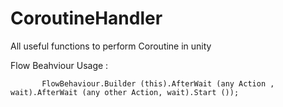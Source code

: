 # CoroutineHandler
All useful functions to perform Coroutine in unity



Flow Beahviour Usage :

           FlowBehaviour.Builder (this).AfterWait (any Action , wait).AfterWait (any other Action, wait).Start ());


